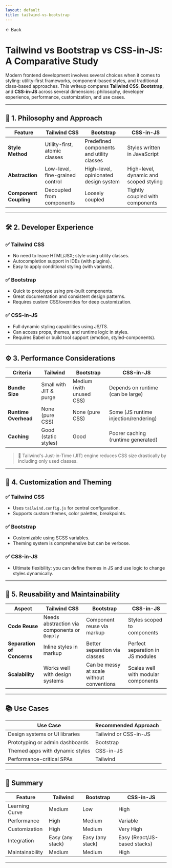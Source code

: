 ```yaml
---
layout: default
title: tailwind-vs-bootstrap 
---
```


<a href="https://anish7600.github.io/technical-writeups" style="text-decoration: none;">← Back</a>


# Tailwind vs Bootstrap vs CSS-in-JS: A Comparative Study

Modern frontend development involves several choices when it comes to styling: utility-first frameworks, component-based styles, and traditional class-based approaches. This writeup compares **Tailwind CSS**, **Bootstrap**, and **CSS-in-JS** across several dimensions: philosophy, developer experience, performance, customization, and use cases.

---

## 📌 1. Philosophy and Approach

| Feature                | Tailwind CSS                    | Bootstrap                                 | CSS-in-JS                              |
| ---------------------- | ------------------------------- | ----------------------------------------- | -------------------------------------- |
| **Style Method**       | Utility-first, atomic classes   | Predefined components and utility classes | Styles written in JavaScript           |
| **Abstraction**        | Low-level, fine-grained control | High-level, opinionated design system     | High-level, dynamic and scoped styling |
| **Component Coupling** | Decoupled from components       | Loosely coupled                           | Tightly coupled with components        |

---

## 🛠️ 2. Developer Experience

### ✅ Tailwind CSS

* No need to leave HTML/JSX; style using utility classes.
* Autocompletion support in IDEs (with plugins).
* Easy to apply conditional styling (with variants).

### ✅ Bootstrap

* Quick to prototype using pre-built components.
* Great documentation and consistent design patterns.
* Requires custom CSS/overrides for deep customization.

### ✅ CSS-in-JS

* Full dynamic styling capabilities using JS/TS.
* Can access props, themes, and runtime logic in styles.
* Requires Babel or build tool support (emotion, styled-components).

---

## ⚙️ 3. Performance Considerations

| Criteria             | Tailwind               | Bootstrap                | CSS-in-JS                             |
| -------------------- | ---------------------- | ------------------------ | ------------------------------------- |
| **Bundle Size**      | Small with JIT & purge | Medium (with unused CSS) | Depends on runtime (can be large)     |
| **Runtime Overhead** | None (pure CSS)        | None (pure CSS)          | Some (JS runtime injection/rendering) |
| **Caching**          | Good (static styles)   | Good                     | Poorer caching (runtime generated)    |

> 🔧 Tailwind's Just-in-Time (JIT) engine reduces CSS size drastically by including only used classes.

---

## 🎨 4. Customization and Theming

### ✅ Tailwind CSS

* Uses `tailwind.config.js` for central configuration.
* Supports custom themes, color palettes, breakpoints.

### ✅ Bootstrap

* Customizable using SCSS variables.
* Theming system is comprehensive but can be verbose.

### ✅ CSS-in-JS

* Ultimate flexibility: you can define themes in JS and use logic to change styles dynamically.

---

## 🔁 5. Reusability and Maintainability

| Aspect                     | Tailwind CSS                                 | Bootstrap                                 | CSS-in-JS                           |
| -------------------------- | -------------------------------------------- | ----------------------------------------- | ----------------------------------- |
| **Code Reuse**             | Needs abstraction via components or `@apply` | Component reuse via markup                | Styles scoped to components         |
| **Separation of Concerns** | Inline styles in markup                      | Better separation via classes             | Perfect separation in JS modules    |
| **Scalability**            | Works well with design systems               | Can be messy at scale without conventions | Scales well with modular components |

---

## 📚 Use Cases

| Use Case                        | Recommended Approach  |
| ------------------------------- | --------------------- |
| Design systems or UI libraries  | Tailwind or CSS-in-JS |
| Prototyping or admin dashboards | Bootstrap             |
| Themed apps with dynamic styles | CSS-in-JS             |
| Performance-critical SPAs       | Tailwind              |

---

## 🧠 Summary

| Feature         | Tailwind         | Bootstrap        | CSS-in-JS                    |
| --------------- | ---------------- | ---------------- | ---------------------------- |
| Learning Curve  | Medium           | Low              | High                         |
| Performance     | High             | Medium           | Variable                     |
| Customization   | High             | Medium           | Very High                    |
| Integration     | Easy (any stack) | Easy (any stack) | Easy (React/JS-based stacks) |
| Maintainability | Medium           | Medium           | High                         |

---
